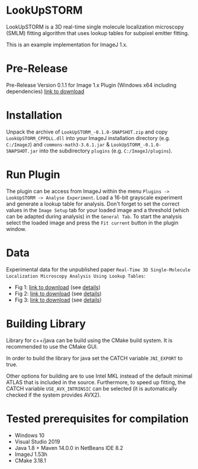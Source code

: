 # LookUpSTORM

LookUpSTORM is a 3D real-time single molecule localization microscopy (SMLM) fitting algorithm that uses lookup tables for subpixel emitter fitting.

This is an example implementation for ImageJ 1.x.

# Pre-Release
Pre-Release Version 0.1.1 for Image 1.x Plugin (Windows x64 including dependencies) [link to download](https://filebox.fhooecloud.at/index.php/s/3XE3z8g2n5Gynff)

# Installation
Unpack the archive of `LookUpSTORM_-0.1.0-SNAPSHOT.zip` and copy `LookUpSTORM_CPPDLL.dll` into your ImageJ installation directory (e.g. `C:/ImageJ`) and `commons-math3-3.6.1.jar` & `LookUpSTORM_-0.1.0-SNAPSHOT.jar` into the subdirectory `plugins` (e.g. `C:/ImageJ/plugins`).

# Run Plugin
The plugin can be access from ImageJ within the menu `Plugins -> LookUpSTORM -> Analyse Experiment`. Load a 16-bit grayscale experiment and generate a lookup table for analysis. Don't forget to set the correct values in the `Image Setup` tab for your loaded image and a threshold (which can be adapted during analysis) in the `General Tab`. To start the analysis select the loaded image and press the `Fit current` button in the plugin window.

# Data
Experimental data for the unpublished paper `Real-Time 3D Single-Molecule Localization Microscopy Analysis Using Lookup Tables`:
* Fig 1: [link to download](https://filebox.fhooecloud.at/index.php/s/fKwtgFXaxcf8jpp) (see [details](https://github.com/CURTLab/IJLookUpSTORM/wiki/DetailsFig1))
* Fig 2: [link to download](https://filebox.fhooecloud.at/index.php/s/6EyQ4tnWM2qZdHe) (see [details](https://github.com/CURTLab/IJLookUpSTORM/wiki/DetailsFig2))
* Fig 3: [link to download](https://filebox.fhooecloud.at/index.php/s/tKZ8n9GaKtSGW3N) (see [details](https://github.com/CURTLab/IJLookUpSTORM/wiki/DetailsFig3))

# Building Library
Library for c++/java can be build using the CMake build system. It is recommended to use the CMake GUI. 

In order to build the library for java set the CATCH variable `JNI_EXPORT` to true.

Other options for building are to use Intel MKL instead of the default minimal ATLAS that is included in the source. Furthermore, to speed up fitting, the CATCH variable `USE_AVX_INTRINSIC` can be selected (it is automatically checked if the system provides AVX2).

# Tested prerequisites for compilation
* Windows 10
* Visual Studio 2019
* Java 1.8 + Maven 14.0.0 in NetBeans IDE 8.2
* ImageJ 1.53h
* CMake 3.18.1
